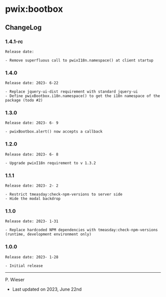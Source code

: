 # pwix:bootbox

## ChangeLog

### 1.4.1-rc

    Release date: 

    - Remove superfluous call to pwixI18n.namespace() at client startup

### 1.4.0

    Release date: 2023- 6-22

    - Replace jquery-ui-dist requirement with standard jquery-ui
    - Define pwixBootbox.i18n.namespace() to get the i18n namespace of the package (todo #2)

### 1.3.0

    Release date: 2023- 6- 9

    - pwixBootbox.alert() now accepts a callback

### 1.2.0

    Release date: 2023- 6- 8

    - Upgrade pwixI18n requirement to v 1.3.2

### 1.1.1

    Release date: 2023- 2- 2

    - Restrict tmeasday:check-npm-versions to server side
    - Hide the modal backdrop

### 1.1.0

    Release date: 2023- 1-31

    - Replace hardcoded NPM dependencies with tmeasday:check-npm-versions (runtime, development environment only)

### 1.0.0

    Release date: 2023- 1-28

    - Initial release

---
P. Wieser
- Last updated on 2023, June 22nd
